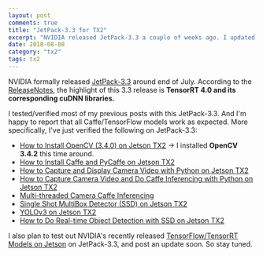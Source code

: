 ```yaml
---
layout: post
comments: true
title: "JetPack-3.3 for TX2"
excerpt: "NVIDIA released JetPack-3.3 a couple of weeks ago. I updated my Jetson TX2 to this latest BSP, and could happily report that most of my previous posts worked fine on it."
date: 2018-08-08
category: "tx2"
tags: tx2
---
```


NVIDIA formally released [JetPack-3.3](https://devtalk.nvidia.com/default/topic/1037811/jetson-tx2/jetpack-3-3-mdash-l4t-r28-2-1-release-for-jetson-tx1-tx2/) around end of July. According to the [ReleaseNotes](https://docs.nvidia.com/jetpack-l4t/#jetpack/3.3/release_notes.htm), the highlight of this 3.3 release is **TensorRT 4.0 and its corresponding cuDNN libraries.**

I tested/verified most of my previous posts with this JetPack-3.3. And I'm happy to report that all Caffe/TensorFlow models work as expected. More specifically, I've just verified the following on JetPack-3.3:

* [How to Install OpenCV (3.4.0) on Jetson TX2](https://jkjung-avt.github.io/opencv3-on-tx2/) -> I installed **OpenCV 3.4.2** this time around.
* [How to Install Caffe and PyCaffe on Jetson TX2](https://jkjung-avt.github.io/caffe-on-tx2/)
* [How to Capture and Display Camera Video with Python on Jetson TX2](https://jkjung-avt.github.io/tx2-camera-with-python/)
* [How to Capture Camera Video and Do Caffe Inferencing with Python on Jetson TX2](https://jkjung-avt.github.io/tx2-camera-caffe/)
* [Multi-threaded Camera Caffe Inferencing](https://jkjung-avt.github.io/camera-caffe-threaded/)
* [Single Shot MultiBox Detector (SSD) on Jetson TX2](https://jkjung-avt.github.io/ssd/)
* [YOLOv3 on Jetson TX2](https://jkjung-avt.github.io/yolov3/)
* [How to Do Real-time Object Detection with SSD on Jetson TX2](https://jkjung-avt.github.io/camera-ssd-threaded/)

I also plan to test out NVIDIA's recently released [TensorFlow/TensorRT Models on Jetson](https://github.com/NVIDIA-Jetson/tf_trt_models) on JetPack-3.3, and post an update soon. So stay tuned.
